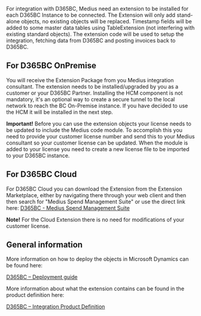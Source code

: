 For integration with D365BC, Medius need an extension to be installed for each D365BC Instance to be connected. The Extension will only add stand-alone objects, no existing objects will be replaced. Timestamp fields will be added to some master data tables using TableExtension (not interfering with existing standard objects). The extension code will be used to setup the integration, fetching data from D365BC and posting invoices back to D365BC.

## For D365BC OnPremise
You will receive the Extension Package from you Medius integration consultant. The extension needs to be installed/upgraded by you as a customer or your D365BC Partner.
Installing the HCM component is not mandatory, it's an optional way to create a secure tunnel to the local network to reach the BC On-Premise instance. If you have decided to use the HCM it will be installed in the next step.

**Important!** Before you can use the extension objects your license needs to be updated to include the Medius code module. To accomplish this you need to provide your customer license number and send this to your Medius consultant so your customer license can be updated. When the module is added to your license you need to create a new license file to be imported to your D365BC instance.

## For D365BC Cloud
For D365BC Cloud you can download the Extension from the Extension Marketplace, either by navigating there through your web client and then then search for "Medius Spend Management Suite" or use the direct link here: [D365BC - Medius Spend Management Suite](https://appsource.microsoft.com/en-us/product/dynamics-365-business-central/PUBID.medius%7CAID.mediusflow-d365bc%7CPAPPID.c055570e-7914-4f44-8f10-6aa9d377495c?tab=Overview)

**Note!** For the Cloud Extension there is no need for modifications of your customer license.

## General information
More information on how to deploy the objects in Microsoft Dynamics can be found here: 

[D365BC – Deployment guide](https://success.mediusflow.com/documentation/cts-documentation/Cloud-Connectors/D365BC/D365BC_technical/D365BC_deploymentguide/)

More information about what the extension contains can be found in the product definition here: 

[D365BC – Integration Product Definition](https://success.mediusflow.com/documentation/cts-documentation/Cloud-Connectors/D365BC/D365BC_product/#integration-package-content)
